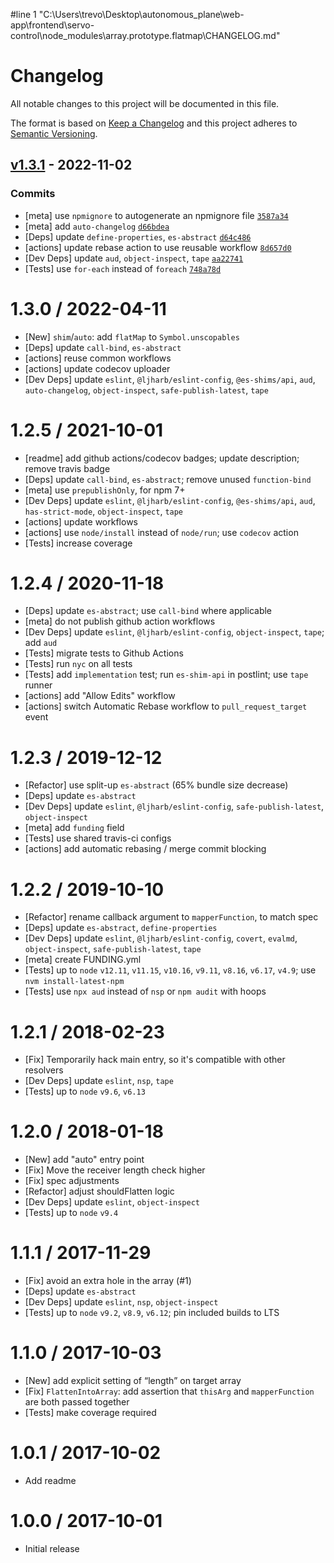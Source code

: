 #line 1 "C:\\Users\\trevo\\Desktop\\autonomous_plane\\web-app\\frontend\\servo-control\\node_modules\\array.prototype.flatmap\\CHANGELOG.md"
# Changelog

All notable changes to this project will be documented in this file.

The format is based on [Keep a Changelog](https://keepachangelog.com/en/1.0.0/)
and this project adheres to [Semantic Versioning](https://semver.org/spec/v2.0.0.html).

## [v1.3.1](https://github.com/es-shims/Array.prototype.flatMap/compare/v1.3.0...v1.3.1) - 2022-11-02

### Commits

- [meta] use `npmignore` to autogenerate an npmignore file [`3587a34`](https://github.com/es-shims/Array.prototype.flatMap/commit/3587a34ca111ec36ffc46b4131f5b32d4d8a357c)
- [meta] add `auto-changelog` [`d66bdea`](https://github.com/es-shims/Array.prototype.flatMap/commit/d66bdeac56f2c1803a72695230c80d8270ab2ecf)
- [Deps] update `define-properties`, `es-abstract` [`d64c486`](https://github.com/es-shims/Array.prototype.flatMap/commit/d64c48639ec4958ed9a2627a4d7315ac1404687a)
- [actions] update rebase action to use reusable workflow [`8d657d0`](https://github.com/es-shims/Array.prototype.flatMap/commit/8d657d094a2aafa7948eee73eaa0e56047c5d60d)
- [Dev Deps] update `aud`, `object-inspect`, `tape` [`aa22741`](https://github.com/es-shims/Array.prototype.flatMap/commit/aa22741a4bbe8db6d448cc4ca5417ddec90ac01d)
- [Tests] use `for-each` instead of `foreach` [`748a78d`](https://github.com/es-shims/Array.prototype.flatMap/commit/748a78dbddb08462c75916fde07746d34cfd5c5c)

<!-- auto-changelog-above -->

1.3.0 / 2022-04-11
=================
  * [New] `shim`/`auto`: add `flatMap` to `Symbol.unscopables`
  * [Deps] update `call-bind`, `es-abstract`
  * [actions] reuse common workflows
  * [actions] update codecov uploader
  * [Dev Deps] update `eslint`, `@ljharb/eslint-config`, `@es-shims/api`, `aud`, `auto-changelog`, `object-inspect`, `safe-publish-latest`, `tape`

1.2.5 / 2021-10-01
=================
  * [readme] add github actions/codecov badges; update description; remove travis badge
  * [Deps] update `call-bind`, `es-abstract`; remove unused `function-bind`
  * [meta] use `prepublishOnly`, for npm 7+
  * [Dev Deps] update `eslint`, `@ljharb/eslint-config`, `@es-shims/api`, `aud`, `has-strict-mode`, `object-inspect`, `tape`
  * [actions] update workflows
  * [actions] use `node/install` instead of `node/run`; use `codecov` action
  * [Tests] increase coverage

1.2.4 / 2020-11-18
=================
  * [Deps] update `es-abstract`; use `call-bind` where applicable
  * [meta] do not publish github action workflows
  * [Dev Deps] update `eslint`, `@ljharb/eslint-config`, `object-inspect`, `tape`; add `aud`
  * [Tests] migrate tests to Github Actions
  * [Tests] run `nyc` on all tests
  * [Tests] add `implementation` test; run `es-shim-api` in postlint; use `tape` runner
  * [actions] add "Allow Edits" workflow
  * [actions] switch Automatic Rebase workflow to `pull_request_target` event

1.2.3 / 2019-12-12
=================
  * [Refactor] use split-up `es-abstract` (65% bundle size decrease)
  * [Deps] update `es-abstract`
  * [Dev Deps] update `eslint`, `@ljharb/eslint-config`, `safe-publish-latest`, `object-inspect`
  * [meta] add `funding` field
  * [Tests] use shared travis-ci configs
  * [actions] add automatic rebasing / merge commit blocking

1.2.2 / 2019-10-10
=================
  * [Refactor] rename callback argument to `mapperFunction`, to match spec
  * [Deps] update `es-abstract`, `define-properties`
  * [Dev Deps] update `eslint`, `@ljharb/eslint-config`, `covert`, `evalmd`, `object-inspect`, `safe-publish-latest`, `tape`
  * [meta] create FUNDING.yml
  * [Tests] up to `node` `v12.11`, `v11.15`, `v10.16`, `v9.11`, `v8.16`, `v6.17`, `v4.9`; use `nvm install-latest-npm`
  * [Tests] use `npx aud` instead of `nsp` or `npm audit` with hoops

1.2.1 / 2018-02-23
=================
  * [Fix] Temporarily hack main entry, so it's compatible with other resolvers
  * [Dev Deps] update `eslint`, `nsp`, `tape`
  * [Tests] up to `node` `v9.6`, `v6.13`

1.2.0 / 2018-01-18
=================
  * [New] add "auto" entry point
  * [Fix] Move the receiver length check higher
  * [Fix] spec adjustments
  * [Refactor] adjust shouldFlatten logic
  * [Dev Deps] update `eslint`, `object-inspect`
  * [Tests] up to `node` `v9.4`

1.1.1 / 2017-11-29
=================
  * [Fix] avoid an extra hole in the array (#1)
  * [Deps] update `es-abstract`
  * [Dev Deps] update `eslint`, `nsp`, `object-inspect`
  * [Tests] up to `node` `v9.2`, `v8.9`, `v6.12`; pin included builds to LTS

1.1.0 / 2017-10-03
=================
  * [New] add explicit setting of “length” on target array
  * [Fix] `FlattenIntoArray`: add assertion that `thisArg` and `mapperFunction` are both passed together
  * [Tests] make coverage required

1.0.1 / 2017-10-02
=================
  * Add readme

1.0.0 / 2017-10-01
=================
  * Initial release

